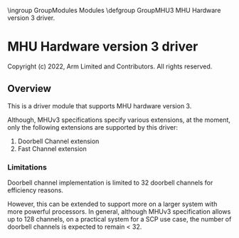 \ingroup GroupModules Modules
\defgroup GroupMHU3 MHU Hardware version 3 driver.

# MHU Hardware version 3 driver


Copyright (c) 2022, Arm Limited and Contributors. All rights reserved.

## Overview

This is a driver module that supports MHU hardware version 3.

Although, MHUv3 specifications specify various extensions, at the moment, only
the following extensions are supported by this driver:

1. Doorbell Channel extension
2. Fast Channel extension

### Limitations

Doorbell channel implementation is limited to 32 doorbell channels for
efficiency reasons.

However, this can be extended to support more on a larger system with more
powerful processors. In general, although MHUv3 specification allows up to 128
channels, on a practical system for a SCP use case, the number of doorbell
channels is expected to remain < 32.

